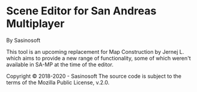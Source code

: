 ﻿# Scene Editor for San Andreas Multiplayer
By Sasinosoft

This tool is an upcoming replacement for Map Construction by Jernej L. which aims to provide a new range of functionality, some of which weren't available in SA-MP at the time of the editor. 

Copyright © 2018-2020 - Sasinosoft
The source code is subject to the terms of the Mozilla Public License, v.2.0.